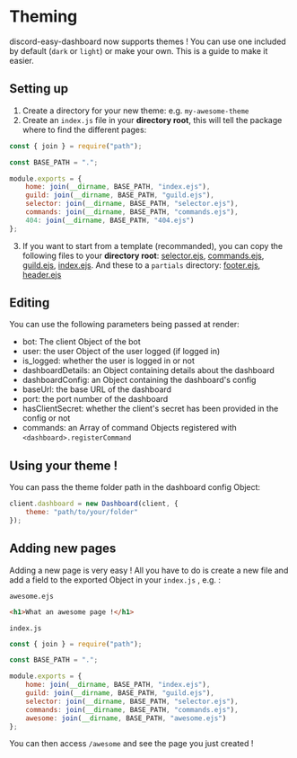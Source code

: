 # Theming
discord-easy-dashboard now supports themes !
You can use one included by default (`dark` or `light`) or make your own. This is a guide to make it easier.

## Setting up
1. Create a directory for your new theme: e.g. `my-awesome-theme`
2. Create an `index.js` file in your **directory root**, this will tell the package where to find the different pages:
```js
const { join } = require("path");

const BASE_PATH = ".";

module.exports = {
    home: join(__dirname, BASE_PATH, "index.ejs"),
    guild: join(__dirname, BASE_PATH, "guild.ejs"),
    selector: join(__dirname, BASE_PATH, "selector.ejs"),
    commands: join(__dirname, BASE_PATH, "commands.ejs"),
    404: join(__dirname, BASE_PATH, "404.ejs")
};
```
3. If you want to start from a template (recommanded), you can copy the following files to your **directory root**: [selector.ejs](https://github.com/SimonLeclere/discord-easy-dashboard/blob/master/views/selector.ejs), [commands.ejs](https://github.com/SimonLeclere/discord-easy-dashboard/blob/master/views/commands.ejs), [guild.ejs](https://github.com/SimonLeclere/discord-easy-dashboard/blob/master/views/guild.ejs), [index.ejs](https://github.com/SimonLeclere/discord-easy-dashboard/blob/master/views/index.ejs).
And these to a `partials` directory: [footer.ejs](https://github.com/SimonLeclere/discord-easy-dashboard/blob/master/views/partials/footer.ejs), [header.ejs](https://github.com/SimonLeclere/discord-easy-dashboard/blob/master/views/partials/header.ejs)

## Editing

You can use the following parameters being passed at render:
- bot: The client Object of the bot
- user: the user Object of the user logged (if logged in)
- is_logged: whether the user is logged in or not
- dashboardDetails: an Object containing details about the dashboard
- dashboardConfig: an Object containing the dashboard's config
- baseUrl: the base URL of the dashboard
- port: the port number of the dashboard
- hasClientSecret: whether the client's secret has been provided in the config or not
- commands: an Array of command Objects registered with `<dashboard>.registerCommand`

## Using your theme !

You can pass the theme folder path in the dashboard config Object:

```js
client.dashboard = new Dashboard(client, {
    theme: "path/to/your/folder"
});
```

## Adding new pages
Adding a new page is very easy !
All you have to do is create a new file and add a field to the exported Object in your `index.js` , e.g. :

`awesome.ejs`
```html
<h1>What an awesome page !</h1>
```

`index.js`
```js
const { join } = require("path");

const BASE_PATH = ".";

module.exports = {
    home: join(__dirname, BASE_PATH, "index.ejs"),
    guild: join(__dirname, BASE_PATH, "guild.ejs"),
    selector: join(__dirname, BASE_PATH, "selector.ejs"),
    commands: join(__dirname, BASE_PATH, "commands.ejs"),
    awesome: join(__dirname, BASE_PATH, "awesome.ejs") 
};
```

You can then access `/awesome` and see the page you just created !
